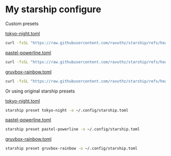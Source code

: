 # My starship configure

Custom presets

[tokyo-night.toml](./presets/tokyo-night.toml)
```bash
curl -fsSL "https://raw.githubusercontent.com/ravuthz/starship/refs/heads/master/presets/tokyo-night.toml" -o ~/.config/starship.toml
```

[pastel-powerline.toml](./presets/pastel-powerline.toml)
```bash
curl -fsSL "https://raw.githubusercontent.com/ravuthz/starship/refs/heads/master/presets/pastel-powerline.toml" -o ~/.config/starship.toml
```

[gruvbox-rainbow.toml](./presets/gruvbox-rainbow.toml)
```bash
curl -fsSL "https://raw.githubusercontent.com/ravuthz/starship/refs/heads/master/presets/gruvbox-rainbow.toml" -o ~/.config/starship.toml
```

Or using original starship presets

[tokyo-night.toml](https://starship.rs/presets/tokyo-night)
```bash
starship preset tokyo-night -o ~/.config/starship.toml
```

[pastel-powerline.toml](https://starship.rs/presets/pastel-powerline)
```bash
starship preset pastel-powerline -o ~/.config/starship.toml
```

[gruvbox-rainbow.toml](https://starship.rs/presets/gruvbox-rainbow)
```bash
starship preset gruvbox-rainbow -o ~/.config/starship.toml
```

